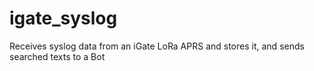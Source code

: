 # igate_syslog
Receives syslog data from an iGate LoRa APRS and stores it, and sends searched texts to a Bot
